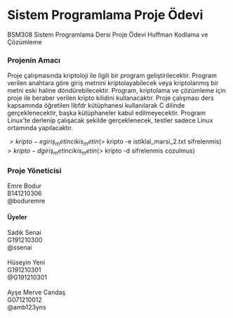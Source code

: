 # Sistem Programlama Proje Ödevi
BSM308 Sistem Programlama Dersi Proje Ödevi Huffman Kodlama ve Çözümleme

### Projenin Amacı
Proje çalışmasında kriptoloji ile ilgili bir program geliştirilecektir. Program verilen anahtara göre giriş metnini kriptolayabilecek veya kriptolanmış bir metni eski haline döndürebilecektir. Program, kriptolama ve çözümleme için proje ile beraber verilen kripto kilidini kullanacaktır. Proje çalışması ders kapsamında öğretilen libfdr kütüphanesi kullanılarak C dilinde gerçeklenecektir, başka kütüphaneler kabul edilmeyecektir. Program Linux’te derlenip çalışacak şekilde gerçeklenecek, testler sadece Linux ortamında yapılacaktır.

$> kripto -e giriş_metin cikis_metin ($> kripto -e istiklal_marsi_2.txt sifrelenmis)
$> kripto -d giriş_metin cikis_metin ($> kripto -d sifrelenmis cozulmus)

### Proje Yöneticisi
Emre Bodur<br />B141210306<br />@boduremre<br />
#### Üyeler
Sadık Senai<br />G191210300<br />@ssenai<br /><br />
Hüseyin Yeni<br />G191210301<br />@G191210301<br /><br />
Ayşe Merve Candaş<br />G071210012<br />@amb123yns
